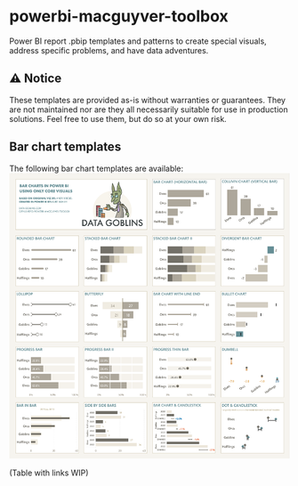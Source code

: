 # powerbi-macguyver-toolbox
Power BI report .pbip templates and patterns to create special visuals, address specific problems, and have data adventures.

## ⚠️ Notice
These templates are provided as-is without warranties or guarantees. They are not maintained nor are they all necessarily suitable for use in production solutions.
Feel free to use them, but do so at your own risk.
	
</div>

## Bar chart templates
The following bar chart templates are available:
![An image depicting the different chart types](<bar-charts/Bar Charts in Power BI.png>)

(Table with links WIP)